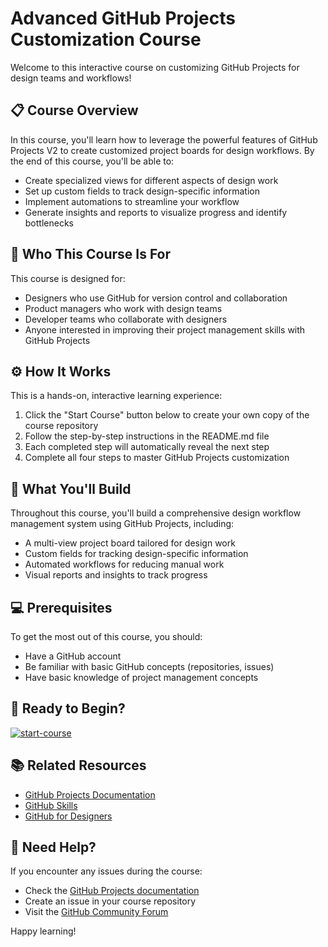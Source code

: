 # Advanced GitHub Projects Customization Course

Welcome to this interactive course on customizing GitHub Projects for design teams and workflows! 

## 📋 Course Overview

In this course, you'll learn how to leverage the powerful features of GitHub Projects V2 to create customized project boards for design workflows. By the end of this course, you'll be able to:

- Create specialized views for different aspects of design work
- Set up custom fields to track design-specific information
- Implement automations to streamline your workflow
- Generate insights and reports to visualize progress and identify bottlenecks

## 🎯 Who This Course Is For

This course is designed for:
- Designers who use GitHub for version control and collaboration
- Product managers who work with design teams
- Developer teams who collaborate with designers
- Anyone interested in improving their project management skills with GitHub Projects

## ⚙️ How It Works

This is a hands-on, interactive learning experience:

1. Click the "Start Course" button below to create your own copy of the course repository
2. Follow the step-by-step instructions in the README.md file
3. Each completed step will automatically reveal the next step
4. Complete all four steps to master GitHub Projects customization

## 🚀 What You'll Build

Throughout this course, you'll build a comprehensive design workflow management system using GitHub Projects, including:

- A multi-view project board tailored for design work
- Custom fields for tracking design-specific information
- Automated workflows for reducing manual work
- Visual reports and insights to track progress

## 💻 Prerequisites

To get the most out of this course, you should:
- Have a GitHub account
- Be familiar with basic GitHub concepts (repositories, issues)
- Have basic knowledge of project management concepts

## 🏁 Ready to Begin?

[![start-course](https://user-images.githubusercontent.com/1221423/235727646-4a590299-ffe5-480d-8cd5-8194ea184546.svg)](https://github.com/new?template_owner=CharlieHerbst331&template_name=Project-Customizations-Template&owner=%40me&name=github-projects-design-customization&description=My+GitHub+Projects+for+design+workflows+course&visibility=public)


## 📚 Related Resources

- [GitHub Projects Documentation](https://docs.github.com/en/issues/planning-and-tracking-with-projects/learning-about-projects/about-projects)
- [GitHub Skills](https://skills.github.com/)
- [GitHub for Designers](https://github.com/features/design)

## 🤔 Need Help?

If you encounter any issues during the course:
- Check the [GitHub Projects documentation](https://docs.github.com/en/issues/planning-and-tracking-with-projects)
- Create an issue in your course repository
- Visit the [GitHub Community Forum](https://github.community/)

Happy learning!



